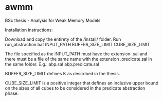 # awmm
BSc thesis - Analysis for Weak Memory Models

Installation instructions:

Download and copy the entirety of the /install/ folder. Run run_abstraction.bat INPUT_PATH BUFFER_SIZE_LIMIT CUBE_SIZE_LIMIT

The file specified as the INPUT_PATH must have the extension .sal and there must be a file of the same name with the extension .predicate.sal in the same folder. E.g.:
abp.sal
abp.predicate.sal

BUFFER_SIZE_LIMIT defines K as described in the thesis.

CUBE_SIZE_LIMIT is a positive integer that defines an inclusive upper bound on the sizes of all cubes to be considered in the predicate abstraction phase.